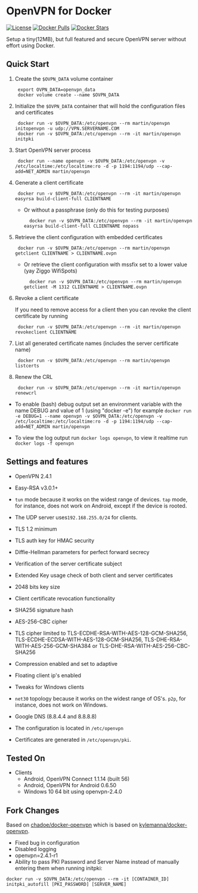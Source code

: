 # OpenVPN for Docker

[![License](https://img.shields.io/badge/license-MIT-blue.svg)](https://raw.githubusercontent.com/chadoe/docker-openvpn/master/LICENSE)
[![Docker Pulls](https://img.shields.io/docker/pulls/martin/openvpn.svg)](https://hub.docker.com/r/martin/openvpn/)
[![Docker Stars](https://img.shields.io/docker/stars/martin/openvpn.svg)](https://hub.docker.com/r/martin/openvpn/)


Setup a tiny(12MB), but full featured and secure OpenVPN server without effort using Docker.

## Quick Start

1. Create the `$OVPN_DATA` volume container

        export OVPN_DATA=openvpn_data
        docker volume create --name $OVPN_DATA

2. Initialize the `$OVPN_DATA` container that will hold the configuration files and certificates

        docker run -v $OVPN_DATA:/etc/openvpn --rm martin/openvpn initopenvpn -u udp://VPN.SERVERNAME.COM
        docker run -v $OVPN_DATA:/etc/openvpn --rm -it martin/openvpn initpki

3. Start OpenVPN server process

        docker run --name openvpn -v $OVPN_DATA:/etc/openvpn -v /etc/localtime:/etc/localtime:ro -d -p 1194:1194/udp --cap-add=NET_ADMIN martin/openvpn

4. Generate a client certificate

        docker run -v $OVPN_DATA:/etc/openvpn --rm -it martin/openvpn easyrsa build-client-full CLIENTNAME

    - Or without a passphrase (only do this for testing purposes)

            docker run -v $OVPN_DATA:/etc/openvpn --rm -it martin/openvpn easyrsa build-client-full CLIENTNAME nopass

5. Retrieve the client configuration with embedded certificates

        docker run -v $OVPN_DATA:/etc/openvpn --rm martin/openvpn getclient CLIENTNAME > CLIENTNAME.ovpn

    - Or retrieve the client configuration with mssfix set to a lower value (yay Ziggo WifiSpots)

            docker run -v $OVPN_DATA:/etc/openvpn --rm martin/openvpn getclient -M 1312 CLIENTNAME > CLIENTNAME.ovpn

6. Revoke a client certificate

    If you need to remove access for a client then you can revoke the client certificate by running

        docker run -v $OVPN_DATA:/etc/openvpn --rm -it martin/openvpn revokeclient CLIENTNAME

7. List all generated certificate names (includes the server certificate name)

        docker run -v $OVPN_DATA:/etc/openvpn --rm martin/openvpn listcerts

8. Renew the CRL

        docker run -v $OVPN_DATA:/etc/openvpn --rm -it martin/openvpn renewcrl

* To enable (bash) debug output set an environment variable with the name DEBUG and value of 1 (using "docker -e")
        for example `docker run -e DEBUG=1 --name openvpn -v $OVPN_DATA:/etc/openvpn -v /etc/localtime:/etc/localtime:ro -d -p 1194:1194/udp --cap-add=NET_ADMIN martin/openvpn`

* To view the log output run `docker logs openvpn`, to view it realtime run `docker logs -f openvpn`

## Settings and features
* OpenVPN 2.4.1
* Easy-RSA v3.0.1+
* `tun` mode because it works on the widest range of devices. `tap` mode, for instance, does not work on Android, except if the device is rooted.
* The UDP server uses`192.168.255.0/24` for clients.
* TLS 1.2 minimum
* TLS auth key for HMAC security
* Diffie-Hellman parameters for perfect forward secrecy
* Verification of the server certificate subject
* Extended Key usage check of both client and server certificates
* 2048 bits key size
* Client certificate revocation functionality
* SHA256 signature hash
* AES-256-CBC cipher
* TLS cipher limited to TLS-ECDHE-RSA-WITH-AES-128-GCM-SHA256, TLS-ECDHE-ECDSA-WITH-AES-128-GCM-SHA256, TLS-DHE-RSA-WITH-AES-256-GCM-SHA384 or TLS-DHE-RSA-WITH-AES-256-CBC-SHA256
* Compression enabled and set to adaptive
* Floating client ip's enabled
* Tweaks for Windows clients
* `net30` topology because it works on the widest range of OS's. `p2p`, for instance, does not work on Windows.
* Google DNS (8.8.4.4 and 8.8.8.8)

* The configuration is located in `/etc/openvpn`
* Certificates are generated in `/etc/openvpn/pki`.


## Tested On

* Clients
  * Android, OpenVPN Connect 1.1.14 (built 56)
  * Android, OpenVPN for Android 0.6.50
  * Windows 10 64 bit using openvpn-2.4.0

## Fork Changes

Based on [chadoe/docker-openvpn](https://github.com/chadoe/docker-openvpn)
which is based on
[kylemanna/docker-openvpn](https://github.com/kylemanna/docker-openvpn).

* Fixed bug in configuration
* Disabled logging
* openvpn=2.4.1-r1
* Ability to pass PKI Password and Server Name instead of manually entering them
  when running initpki:

```
docker run -v $OVPN_DATA:/etc/openvpn --rm -it [CONTAINER_ID] initpki_autofill [PKI_PASSWORD] [SERVER_NAME]
```

